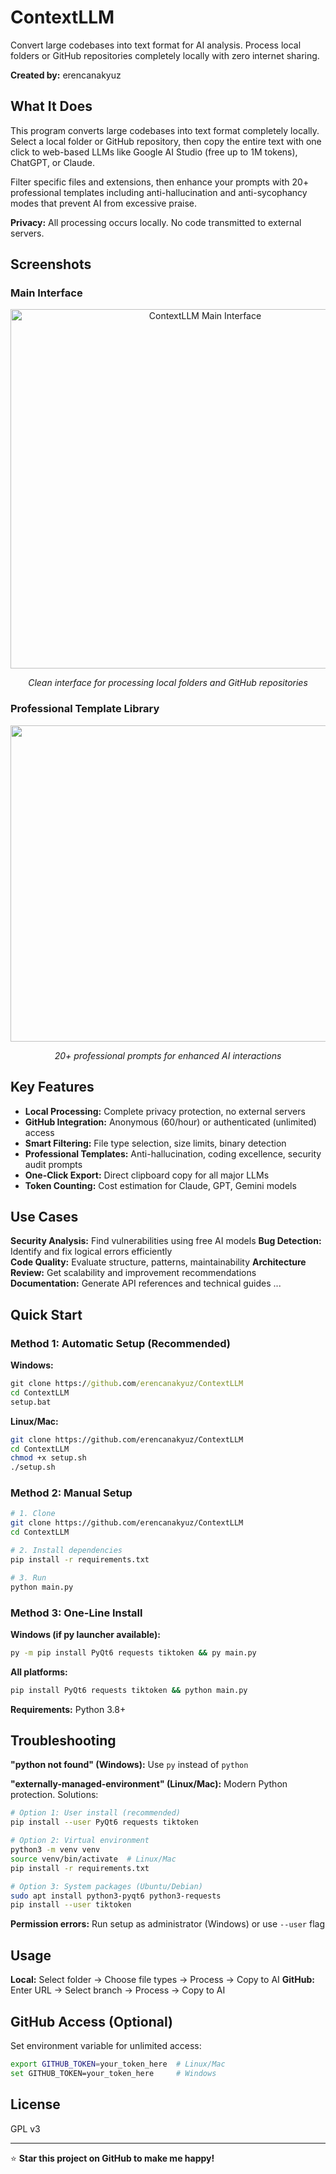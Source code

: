# ContextLLM

Convert large codebases into text format for AI analysis. Process local folders or GitHub repositories completely locally with zero internet sharing.

**Created by:** erencanakyuz

## What It Does

This program converts large codebases into text format completely locally. Select a local folder or GitHub repository, then copy the entire text with one click to web-based LLMs like Google AI Studio (free up to 1M tokens), ChatGPT, or Claude. 

Filter specific files and extensions, then enhance your prompts with 20+ professional templates including anti-hallucination and anti-sycophancy modes that prevent AI from excessive praise.

**Privacy:** All processing occurs locally. No code transmitted to external servers.

## Screenshots

### Main Interface
<div align="center">
  <img width="607" height="575" alt="ContextLLM Main Interface" src="https://github.com/user-attachments/assets/13d43798-9299-4648-b52c-3b35314c9919" />
  <p><em>Clean interface for processing local folders and GitHub repositories</em></p>
</div>

### Professional Template Library
<div align="center">
  <img width="1482" height="506" alt="ContextLLM Template System" src="https://github.com/user-attachments/assets/7bc67c49-5e27-4c9a-9c10-643789eb9d43" />
  <p><em>20+ professional prompts for enhanced AI interactions</em></p>
</div>

## Key Features

- **Local Processing:** Complete privacy protection, no external servers
- **GitHub Integration:** Anonymous (60/hour) or authenticated (unlimited) access
- **Smart Filtering:** File type selection, size limits, binary detection
- **Professional Templates:** Anti-hallucination, coding excellence, security audit prompts
- **One-Click Export:** Direct clipboard copy for all major LLMs
- **Token Counting:** Cost estimation for Claude, GPT, Gemini models

## Use Cases

**Security Analysis:** Find vulnerabilities using free AI models
**Bug Detection:** Identify and fix logical errors efficiently  
**Code Quality:** Evaluate structure, patterns, maintainability
**Architecture Review:** Get scalability and improvement recommendations
**Documentation:** Generate API references and technical guides 
 ...

## Quick Start

### Method 1: Automatic Setup (Recommended)

**Windows:**
```cmd
git clone https://github.com/erencanakyuz/ContextLLM
cd ContextLLM
setup.bat
```

**Linux/Mac:**
```bash
git clone https://github.com/erencanakyuz/ContextLLM
cd ContextLLM
chmod +x setup.sh
./setup.sh
```

### Method 2: Manual Setup

```bash
# 1. Clone
git clone https://github.com/erencanakyuz/ContextLLM
cd ContextLLM

# 2. Install dependencies
pip install -r requirements.txt

# 3. Run
python main.py
```

### Method 3: One-Line Install

**Windows (if py launcher available):**
```cmd
py -m pip install PyQt6 requests tiktoken && py main.py
```

**All platforms:**
```bash
pip install PyQt6 requests tiktoken && python main.py
```

**Requirements:** Python 3.8+

## Troubleshooting

**"python not found" (Windows):** Use `py` instead of `python`

**"externally-managed-environment" (Linux/Mac):** Modern Python protection. Solutions:
```bash
# Option 1: User install (recommended)
pip install --user PyQt6 requests tiktoken

# Option 2: Virtual environment  
python3 -m venv venv
source venv/bin/activate  # Linux/Mac
pip install -r requirements.txt

# Option 3: System packages (Ubuntu/Debian)
sudo apt install python3-pyqt6 python3-requests
pip install --user tiktoken
```

**Permission errors:** Run setup as administrator (Windows) or use `--user` flag

## Usage

**Local:** Select folder → Choose file types → Process → Copy to AI
**GitHub:** Enter URL → Select branch → Process → Copy to AI


## GitHub Access (Optional)

Set environment variable for unlimited access:
```bash
export GITHUB_TOKEN=your_token_here  # Linux/Mac
set GITHUB_TOKEN=your_token_here     # Windows
```

## License

GPL v3 

---

⭐ **Star this project on GitHub to make me happy!**
